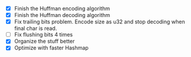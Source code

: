 - [x] Finish the Huffman encoding algorithm
- [x] Finish the Huffman decoding algorithm
- [x] Fix trailing bits problem. Encode size as u32 and stop decoding when final char is read. 
- [ ] Fix flushing bits 4 times
- [x] Organize the stuff better
- [x] Optimize with faster Hashmap
